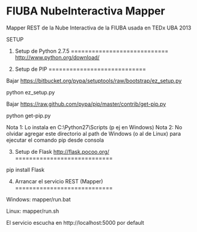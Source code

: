 FIUBA NubeInteractiva Mapper
============================

Mapper REST de la Nube Interactiva de la FIUBA usada en TEDx UBA 2013

SETUP

1. Setup de Python 2.7.5 
============================
http://www.python.org/download/

2. Setup de PIP
============================

Bajar https://bitbucket.org/pypa/setuptools/raw/bootstrap/ez_setup.py

python ez_setup.py

Bajar https://raw.github.com/pypa/pip/master/contrib/get-pip.py

python get-pip.py

Nota 1: Lo instala en C:\Python27\Scripts (p ej en Windows) Nota 2: No olvidar agregar este directorio al path de Windows (o al de Linux) para ejecutar el comando pip desde consola

3. Setup de Flask http://flask.pocoo.org/
============================

pip install Flask

4. Arrancar el servicio REST (Mapper)
============================

Windows: mapper/run.bat

Linux: mapper/run.sh

El servicio escucha en http://localhost:5000 por default 
